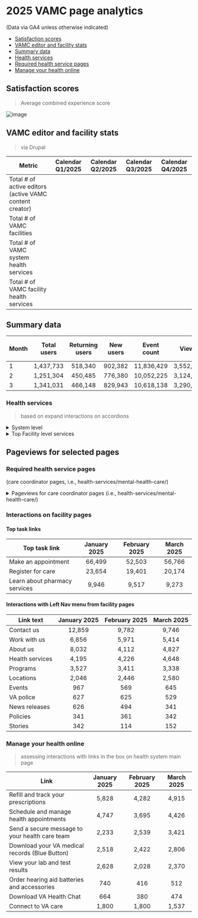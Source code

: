 # 2025 VAMC page analytics
(Data via GA4 unless otherwise indicated) 

- [Satisfaction scores](https://github.com/department-of-veterans-affairs/va.gov-team/blob/master/products/facilities/medical-centers/analytics/2024-vamc-data.md#satisfaction-scores)
- [VAMC editor and facility stats](https://github.com/department-of-veterans-affairs/va.gov-team/blob/master/products/facilities/medical-centers/analytics/2024-vamc-data.md#vamc-editor-and-facility-stats)
- [Summary data](https://github.com/department-of-veterans-affairs/va.gov-team/blob/master/products/facilities/medical-centers/analytics/2024-vamc-data.md#summary-data)
- [Health services](#health-services)
- [Required health service pages](#required-health-service-pages)
- [Manage your health online](#manage-your-health-online)


## Satisfaction scores
> Average combined experience score 

![image](https://github.com/user-attachments/assets/dd807bb7-3807-4662-a0ea-778a6b6007f4)


## VAMC editor and facility stats
> via Drupal

|	Metric| Calendar Q1/2025 | Calendar Q2/2025	| Calendar Q3/2025 | Calendar Q4/2025 |
|---|:---:|:---:|:---:|:---:|
| Total # of active editors (active VAMC content creator) |||||
| Total # of VAMC facilities |||||
| Total # of VAMC system health services||||| 
| Total # of VAMC facility health services |||||


## Summary data

|	Month	|	 Total users 	|	 Returning users 	|	 New users 	|	 Event count 	|	 Views 	|	Engagement rate	|	Views per session	|	Average session duration	| Facility pageviews
|---|:---:|:---:|:---:|:---:|:---:|:---:|:---:|:---:|:---:|
|	1	|	 1,437,733 	|	 518,340 	|	 902,382 	|	 11,836,429 	|	 3,552,731 	|	64%	|	1.767151572	|	3m 25 s	|  1,258,284 	|	  
|	2	|	 1,251,304 	|	 450,485 	|	 776,380 	|	 10,052,225 	|	 3,124,530 	|	64%	|	1.795134311	|	3m 20s	| 1,095,953 |
|	3	|	 1,341,031 	|	 466,148 	|	 829,943 	|	 10,618,138 	|	 3,290,082 	|	63%	|	1.707191299	|	3m 11s	| 1,182,134 |
 
### Health services 
>based on expand interactions on accordions

<details>
 <summary>System level </summary>

|	Service	|	January 2025 | February 2025	| March 2025 | 
|---|:---:|:---:|:---:|
|	Primary care|	5118	|	4830	|	5465	|	
|Mental health care|	4121	|	4009	|	4254	|
|	Dental/oral surgery|	2593	|	2521	|	3024	|
|	Pharmacy|	2331	|	2233	|	1968	|
|	Laboratory and pathology|	2250	|	1723	|	2385	|
|	Whole health|	2119	|	1781	|	2333	|	
|	 Caregiver support |	2231	|	1782	|	2219	|
|	Optometry|	1913	|	1836	|	2247	|	
| Rehabilitation and extended care|	1857	|	1515	|	2573	|	
|	Emergency care|	1799	|	1754	|	1893	|	
| Radiology|	1871	|	1703	|	1870	|	
|	Women Veteran care|	1857	|	1610	|	1911	|	
|	Addiction and substance use care|	1757	|	1682	|	1907	|	
|	Social work|	1855	|	1363	|	1763	|	
|	Geriatrics|	1475	|	1553	|	1764	|	
|	Patient advocates|	1686	|	1403	|	1666	|	
|	Cardiology|	1774	|	1535	|	1422	|	
|	Physical therapy, occupational therapy and kinesiotherapy|	1456	|	1287	|	1985	|
|	Audiology |	0	|	1869	|	2624	|	
|	Urgent care|	1568	|	1059	|	1303	|	
|	Homeless Veteran care|	1096	|	1398	|	1419	|
|	Ophthalmology|	1458	|	1265	|	1136	|
| My HealtheVet coordinator|	1024	|	1550	|	1214	|	
|	Audiology and speech|	3003	|	642	|	0	|	
|	Neurology|	1064	|	833	|	1385	|	
|	Podiatry|	1039	|	890	|	1322	|	
|	Orthopedics|	983	|	986	|	1119	|	
|	Physical medicine and rehabilitation|	947	|	983	|	1117	|	
|	PTSD care|	929	|	812	|	1269	|	
|	Pain management|	888	|	776	|	1156	|	
|	Prosthetics and rehabilitation|	1322	|	606	|	853	|	
|	Sleep medicine|	1092	|	811	|	852	|	
|	Telehealth|	835	|	929	|	930	|	
|	Urology|	891	|	792	|	984	|
|	Minority Veteran care|	1005	|	797	|	855	|	
|	Surgery|	798	|	927	|	890	|	
|	Gastroenterology|	588	|	1173	|	795	|	
| MOVE! weight management|	777	|	700	|	815	|
|	Dermatology|	720	|	830	|	699	|	
|	LGBTQ+ Veteran care|	643	|	1002	|	587	|	
|	Advice nurse|	719	|	817	|	681	|	
|	Hematology/oncology|	948	|	607	|	624	|	
|	Suicide prevention|	623	|	643	|	869	|	
|	Psychiatry|	719	|	644	|	755	|	
|	Nutrition, food, and dietary care|	643	|	684	|	758	|	
|	Pulmonary medicine|	644	|	756	|	663	|	
| Psychology|	569	|	795	|	662	|	
|	Palliative and hospice care|	605	|	513	|	587	|	
|	Spinal cord injuries and disorders |	435	|	570	|	683	|	
|	Travel reimbursement|	454	|	736	|	435	|	
|Cancer care|	606	|	379	|	567	|	
|	Returning service member care|	474	|	380	|	607	|	
|	Gynecology|	452	|	568	|	435	|	
|	Military sexual trauma care|	435	|	360	|	530	|	
|	Blind and low vision rehabilitation|	456	|	417	|	434	|	
|	Recreation and creative arts therapy |	472	|	361	|	456	|	
| Chiropractic|	398	|	321	|	435	|	
|	Veteran Readiness and Employment programs|	285	|	379	|	456	|
|	Nephrology|	474	|	245	|	399	|	
|	Complementary and integrative health|	322	|	398	|	361	|
|	Endocrinology|	360	|	266	|	454	|	
|	Diabetes care|	379	|	434	|	209	|
| Otolaryngology|	152	|	417	|	377	|	
|	Toxic exposure screening|	190	|	341	|	228	|	
|	Internal medicine|	190	|	283	|	266	|
|	Critical care|	264	|	132	|	209	|	
|	Anesthesia|	247	|	133	|	190	|	
|	Rheumatology|	152	|	152	|	266	|	
|	Registry exams|	114	|	169	|	266	|	
|	Vascular surgery|	190	|	133	|	208	|	



</details>

<details>
<summary> Top Facility level services </summary>

|	Service	|	January 2025 | February 2025	| March 2025 | 
|---|:---:|:---:|:---:|
|	Heading	|	 Event count 	|	 Event count 	|	 Event count 	|
|		|	 276,186 	|	 230,406 	|	 258,263 	|
|	Primary care	|	 24,462 	|	 21,208 	|	 24,505 	|
|	Mental health care	|	 14,494 	|	 13,522 	|	 13,566 	|
|	Laboratory and pathology	|	 13,570 	|	 10,532 	|	 11,908 	|
|	Dental/oral surgery	|	 8,682 	|	 7,190 	|	 8,787 	|
|	Audiology and speech      	|	 8,582 	|	 1,585 	|	 -   	|
|	Pharmacy	|	 8,226 	|	 7,731 	|	 7,379 	|
|	Social work	|	 7,399 	|	 5,762 	|	 6,177 	|
|	Optometry	|	 6,225 	|	 5,543 	|	 5,855 	|
|	Women centered care	|	 5,866 	|	 4,620 	|	 5,518 	|
|	Homeless Veteran care	|	 5,369 	|	 3,420 	|	 3,573 	|
|	Radiology	|	 4,936 	|	 4,937 	|	 5,352 	|
|	Patient advocates	|	 4,279 	|	 3,617 	|	 4,258 	|
|	Cardiology	|	 3,866 	|	 3,425 	|	 3,838 	|
|	Physical therapy, occupational therapy and kinesiotherapy	|	 3,779 	|	 3,047 	|	 3,461 	|
|	Rehabilitation and extended care	|	 3,484 	|	 2,951 	|	 2,965 	|
|	Caregiver support	|	 3,375 	|	 2,159 	|	 2,786 	|
|	Addiction and substance use care	|	 3,100 	|	 2,647 	|	 2,574 	|
|	Whole health	|	 3,068 	|	 2,044 	|	 2,709 	|
|	Prosthetics and rehabilitation	|	 2,701 	|	 1,893 	|	 2,667 	|
|	Nutrition, food, and dietary care	|	 2,677 	|	 2,123 	|	 2,496 	|
|	My HealtheVet coordinator	|	 2,653 	|	 2,823 	|	 2,327 	|
|	Podiatry	|	 2,612 	|	 2,932 	|	 2,539 	|
|	Surgery	|	 2,606 	|	 2,234 	|	 2,538 	|
|	Ophthalmology	|	 2,535 	|	 2,139 	|	 2,570 	|
|	Emergency care	|	 2,435 	|	 1,895 	|	 2,421 	|
|	Orthopedics	|	 2,404 	|	 1,873 	|	 2,101 	|
|	Telehealth	|	 2,269 	|	 1,801 	|	 2,238 	|
|	PTSD care	|	 2,256 	|	 1,365 	|	 1,760 	|
|	Campus and building maps	|	 2,147 	|	 1,863 	|	 2,188 	|
|	Neurology	|	 2,137 	|	 2,064 	|	 2,310 	|
|	Dental/oral surgery	|	 2,116 	|	 2,065 	|	 2,063 	|
|	Family practice	|	 2,064 	|	 1,850 	|	 2,154 	|
|	MOVE! weight management	|	 1,990 	|	 1,910 	|	 1,912 	|
|	Advice nurse	|	 1,988 	|	 1,646 	|	 1,875 	|

</details>


## Pageviews for selected pages 

### Required health service pages
(care coordinator pages, i.e., health-services/mental-health-care/) 

<details>
 <summary> Pageviews for care coordinator pages (i.e., health-services/mental-health-care/) </summary>
 
|	Health service page	|	January 2025 | February 2025	| March 2025 | 
|---|:---:|:---:|:---:|
|	Mental health care	|13,474|13,423|12,705| 
|	Suicide prevention	| 1,912 | 1,781 | 1,585| 
|	Caregiver support	|5,720|5,152|4,392|
|	Homeless Veteran care	| 10,538 | 8,546 | 8,245 | 
|	LGBTQ+ Veteran care | 9,429 | 7,746 | 5,420 | 
|	Minority Veteran care	| 1,116 | 813 | 551 | 
|	Patient advocates | 34,052 | 27,983 | 27,872 | 
|	Returning service member care | 1,623 | ,022 | 910 | 
|	Women Veteran care	|10,624 | 7,120 | 6,990 |  

</details>

### Interactions on facility pages

#### Top task links

|	Top task link |	January 2025 | February 2025	| March 2025 | 
|---|:---:|:---:|:---:|
|	Make an appointment	|	66,499 	|	 52,503 	|	 56,766 	|	 
|	Register for care	|		23,654 	|	 19,401 	|	 20,174 	|	 
|	Learn about pharmacy services	|	9,946 	|	 9,517 	|	 9,273 	|	 

#### Interactions with Left Nav menu  from facility pages

|	Link text		 | 		January 2025 | February 2025	| March 2025 | 
|---|:---:|:---:|:---:|
|	Contact us		| 12,859 	|	 9,782 	|	 9,746 	|	
|	Work with us		| 6,856 	|	 5,971 	|	 5,414 	|	 
|	About us|		 8,032 	|	 4,112 	|	 4,827 	|	 
|	Health services	|	 4,195 	|	 4,226 	|	 4,648 	|	 
|	Programs	|	 3,527 	|	 3,411 	|	 3,338 	|	 
|	Locations	|	 2,046 	|	 2,446 	|	 2,580 	|	
|	Events		| 967 	|	 569 	|	 645 	|	 
|	VA police	|	 627 	|	 625 	|	 529 	|	 
|	News releases	|	 626 	|	 494 	|	 341 	|	 
|	Policies		| 341 	|	 361 	|	 342 	|	 
|	Stories	|	 342 	|	 114 	|	 152 	|	 


### Manage your health online 
> assessing interactions with links in the box on health system main page </summary>

| Link |	January 2025 | February 2025	| March 2025 | 
|---|:---:|:---:|:---:|
| 	Refill and track your prescriptions	 | 	 5,828 	 | 	 4,282 	 | 	 4,915 	 | 
| 	Schedule and manage health appointments	 | 	 4,747 	 | 	 3,695 	 | 	 4,426 	 | 
| 	Send a secure message to your health care team	 | 	 2,233 	 | 	 2,539 	 | 	 3,421 	 | 
 | 	Download your VA medical records (Blue Button)	 | 	 2,518 	 | 	 2,422 	 | 	 2,806 	 | 
 | 	View your lab and test results	 | 	 2,628 	 | 	 2,028 	 | 	 2,370 	 | 
 | 	Order hearing aid batteries and accessories	 | 	 740 	 | 	 416 	 | 	 512 |	
 | 	Download VA Health Chat	 | 	 664 	 | 	 380 	 | 	 474 |
 | 	Connect to VA care	 | 	 1,800 	 | 	 1,800 	 | 	 1,537 	 | 




